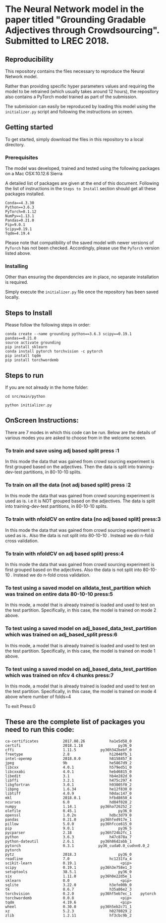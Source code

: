 # The Neural Network model in the paper titled "Grounding Gradable Adjectives through Crowdsourcing". Submitted to  LREC 2018.


## Reproducibility

This repository contains the files necessary to reproduce the Neural Network model.

Rather than providing specific hyper parameters values and requiring the model to be
retrained (which usually takes around 12 hours), the repository also contains a PyTorch
model trained as part of the submission.

The submission can easily be reproduced by loading this model using the
`initializer.py` script and following the instructions on screen.

## Getting started

To get started, simply download the files in this repository to a local
directory.

### Prerequisites
The model was developed, trained and tested using the
following packages on a Mac OSX:10.12.6 Sierra

A detailed list of packages are given at the end of this document.
Following the list of instructions in the `Steps to Install` section should get all these packages installed.

```
Conda==4.3.30
Python==3.6.3
PyTorch=0.1.12
NumPy==1.13.1
Pandas=0.21.0
Pip=9.0.1
Scipy=0.19.1
Tqdm=4.19.4
```




Please note that compatibility of the saved model with newer versions
of `PyTorch` has not been checked. Accordingly, please use the
`PyTorch` version listed above.
### Installing

Other than ensuring the dependencies are in place, no separate
installation is required.

Simply execute the `initializer.py` file once the repository has been
saved locally.

## Steps to Install

Please follow the following steps in order:
```
conda create --name grounding python==3.6.3 scipy==0.19.1 pandas==0.21.0
source activate grounding
pip install sklearn
conda install pytorch torchvision -c pytorch
pip install tqdm
pip install torchwordemb
```

## Steps to run
If you are not already in the home folder:
```
cd src/main/python

python initializer.py
```


## OnScreen Instructions:
There are 7 modes in which this code can be run. Below are the details of various modes you are asked to choose from in the welcome screen.

### To train and save using adj based split press :1
In this mode the data that was gained from crowd sourcing experiment is first grouped based on the adjectives. Then the data is split into training-dev-test partitions, in 80-10-10 splits.

### To train on all the data (not adj based split) press :2
In this mode the data that was gained from crowd sourcing experiment is used as is. i.e it is NOT grouped based on the adjectives. The data is split into training-dev-test partitions, in 80-10-10 splits.


### To train with nfoldCV on entire data (no adj based split)  press:3
In this mode the data that was gained from crowd sourcing experiment is used as is.. Also the data is not split into 80-10-10 . Instead we do n-fold cross validation.


### To train with nfoldCV on  adj based split)  press:4
In this mode the data that was gained from crowd sourcing experiment is first grouped based on the adjectives. Also the data is not split into 80-10-10 . Instead we do n-fold cross validation.


### To test using a saved model on alldata_test_partition which was trained on entire data 80-10-10 press:5
In this mode, a model that is already trained is loaded and used to test on the test partition. Specifically, in this case, the model is trained on mode 2 above.

### To test using a saved model on adj_based_data_test_partition which was trained on adj_based_split press:6
In this mode, a model that is already trained is loaded and used to test on the test partition. Specifically, in this case, the model is trained on mode 1 above.

### To test using a saved model on adj_based_data_test_partition which was trained on nfcv 4 chunks press:7
In this mode, a model that is already trained is loaded and used to test on the test partition. Specifically, in this case, the model is trained on mode 4 above where number of folds=4

To exit Press:0


##  These are the complete list of packages you need to run this code:


```
ca-certificates           2017.08.26           ha1e5d58_0
certifi                   2018.1.18                py36_0
cffi                      1.11.5           py36h342bebf_0
freetype                  2.8                  h12048fb_1
intel-openmp              2018.0.0             h8158457_8
jpeg                      9b                   he5867d9_2
libcxx                    4.0.1                h579ed51_0
libcxxabi                 4.0.1                hebd6815_0
libedit                   3.1                  hb4e282d_0
libffi                    3.2.1                h475c297_4
libgfortran               3.0.1                h93005f0_2
libpng                    1.6.34               he12f830_0
libtiff                   4.0.9                h0dac147_0
mkl                       2018.0.1             hfbd8650_4
ncurses                   6.0                  hd04f020_2
numpy                     1.14.1           py36ha726252_2
olefile                   0.45.1                   py36_0
openssl                   1.0.2n               hdbc3d79_0
pandas                    0.21.0           py36hfed917e_1
pillow                    5.0.0            py36hfcce615_0
pip                       9.0.1                    py36_5
pycparser                 2.18             py36h724b2fc_1
python                    3.6.3                h47c878a_7
python-dateutil           2.6.1            py36h86d2abb_1
pytorch                   0.3.1           py36_cuda0.0_cudnn0.0_2    pytorch
pytz                      2018.3                   py36_0
readline                  7.0                  hc1231fa_4
scikit-learn              0.19.1                    <pip>
scipy                     0.19.1           py36h3e758e1_3
setuptools                38.5.1                   py36_0
six                       1.11.0           py36h0e22d5e_1
sklearn                   0.0                       <pip>
sqlite                    3.22.0               h3efe00b_0
tk                        8.6.7                h35a86e2_3
torchvision               0.2.0            py36hf5eb7ec_1    pytorch
torchwordemb              0.0.8                     <pip>
tqdm                      4.19.6                    <pip>
wheel                     0.30.0           py36h5eb2c71_1
xz                        5.2.3                h0278029_2
zlib                      1.2.11               hf3cbc9b_2

```